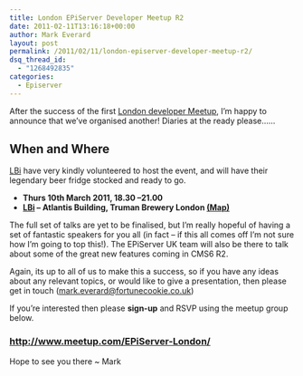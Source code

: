 ```yaml
---
title: London EPiServer Developer Meetup R2
date: 2011-02-11T13:16:18+00:00
author: Mark Everard
layout: post
permalink: /2011/02/11/london-episerver-developer-meetup-r2/
dsq_thread_id:
  - "1268492835"
categories:
  - Episerver
---
```

After the success of the first <a title="First London EPiServer Developer Meetup" href="http://www.markeverard.com/blog/2010/10/26/first-london-developer-meetup/" target="_blank">London developer Meetup</a>, I&#8217;m happy to announce that we&#8217;ve organised another! Diaries at the ready please&#8230;&#8230;

## When and Where
<a title="LBi&quot;" href="http://www.lbi.co.uk/" target="_blank">LBi</a> have very kindly volunteered to host the event, and will have their legendary beer fridge stocked and ready to go.

  * **Thurs 10th March 2011, 18.30 –21.00**
  * **<a href="http://www.meetup.com/EPiServer-London/venue/1045334/?eventId=16504364&popup=true" target="blank">LBi</a> &#8211; Atlantis Building, Truman Brewery London <a title="LBi London - Map" href="http://www.lbi.co.uk/contact/" target="_blank">(Map)</a>**

The full set of talks are yet to be finalised, but I&#8217;m really hopeful of having a set of fantastic speakers for you all (in fact &#8211; if this all comes off I&#8217;m not sure how I&#8217;m going to top this!). The EPiServer UK team will also be there to talk about some of the great new features coming in CMS6 R2.

Again, its up to all of us to make this a success, so if you have any ideas about any relevant topics, or would like to give a presentation, then please get in touch (mark.everard@fortunecookie.co.uk)

If you&#8217;re interested then please **sign-up** and RSVP using the meetup group below.

### <http://www.meetup.com/EPiServer-London/>

Hope to see you there ~ Mark